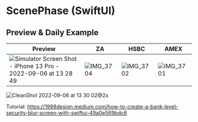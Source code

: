 # ScenePhase (SwiftUI)

## Preview & Daily Example
| Preview | ZA | HSBC | AMEX |
|---|---|---|---|
|![Simulator Screen Shot - iPhone 13 Pro - 2022-09-06 at 13 28 49](https://user-images.githubusercontent.com/54872601/188556478-ee94c854-b5f9-4be9-983f-a2ff94906a2f.png) | ![IMG_3704](https://user-images.githubusercontent.com/54872601/188556514-f9851cf6-2bfe-460e-9180-40a52ede5bdb.PNG) | ![IMG_3702](https://user-images.githubusercontent.com/54872601/188556518-11161481-139b-44d6-842c-31c5553b8ee6.PNG) | ![IMG_3701](https://user-images.githubusercontent.com/54872601/188556520-5a656e48-e853-4933-bb49-ccbf36d00ce7.PNG) |

![CleanShot 2022-09-06 at 13 30 02@2x](https://user-images.githubusercontent.com/54872601/188556429-d84e9993-4f19-4ab3-9290-10280054f422.png)

Tutorial: https://1998design.medium.com/how-to-create-a-bank-level-security-blur-screen-with-swiftui-49a0e569bdc6
